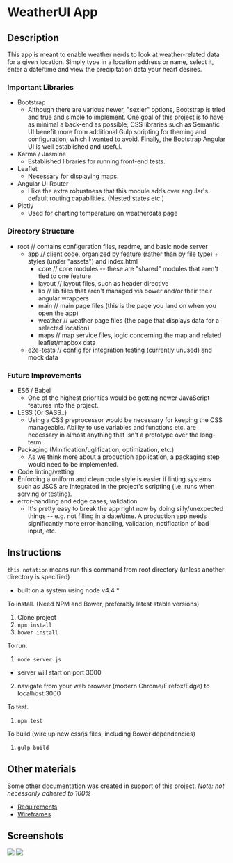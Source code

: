 # WeatherUI App

## Description
This app is meant to enable weather nerds to look at weather-related data for a given location.
Simply type in a location address or name, select it, enter a date/time and view the precipitation data your heart desires.

### Important Libraries
* Bootstrap
  * Although there are various newer, "sexier" options, Bootstrap is tried and true and simple to implement.
  One goal of this project is to have as minimal a back-end as possible; CSS libraries such as Semantic UI
   benefit more from additional Gulp scripting for theming and configuration, which I wanted to avoid.
   Finally, the Bootstrap Angular UI is well established and useful.
* Karma / Jasmine
  * Established libraries for running front-end tests.
* Leaflet
  * Necessary for displaying maps.
* Angular UI Router
  * I like the extra robustness that this module adds over angular's default routing capabilities. (Nested states etc.)
* Plotly
  * Used for charting temperature on weatherdata page

### Directory Structure
* root // contains configuration files, readme, and basic node server
  * app // client code, organized by feature (rather than by file type) + styles (under "assets") and index.html
    * core // core modules -- these are "shared" modules that aren't tied to one feature
    * layout // layout files, such as header directive
    * lib // lib files that aren't managed via bower and/or their their angular wrappers
    * main // main page files (this is the page you land on when you open the app)
    * weather // weather page files (the page that displays data for a selected location)
    * maps // map service files, logic concerning the map and related leaflet/mapbox data
  * e2e-tests // config for integration testing (currently unused) and mock data

### Future Improvements
* ES6 / Babel
  * One of the highest priorities would be getting newer JavaScript features into the project.
* LESS (Or SASS..)
  * Using a CSS preprocessor would be necessary for keeping the CSS manageable. Ability to use variables and
  functions etc. are necessary in almost anything that isn't a prototype over the long-term.
* Packaging (Minification/uglification, optimization, etc.)
  * As we think more about a production application, a packaging step would need to be implemented.
 * Code linting/vetting
  * Enforcing a uniform and clean code style is easier if linting systems such as JSCS are 
  integrated in the project's scripting (i.e. runs when serving or testing).
* error-handling and edge cases, validation
  * It's pretty easy to break the app right now by doing silly/unexpected things -- e.g. not filling in a date/time.
    A production app needs significantly more error-handling, validation, notification of bad input, etc.
 
## Instructions

`this notation` means run this command from root directory (unless another directory is specified)
* built on a system using node v4.4 *

To install. (Need NPM and Bower, preferably latest stable versions)

1. Clone project
2. `npm install`
3. `bower install`

To run. 

1. `node server.js`
  * server will start on port 3000
2. navigate from your web browser (modern Chrome/Firefox/Edge) to localhost:3000

To test.

1. `npm test`

To build (wire up new css/js files, including Bower dependencies)

1. `gulp build`

## Other materials
Some other documentation was created in support of this project.
*Note: not necessarily adhered to 100%*
* [Requirements](https://docs.google.com/document/d/1bTILx4aro_pBGEOFRyUbwKcp_GYmE1MPYEVDo6blY9Q/edit?usp=sharing)
* [Wireframes](https://www.lucidpress.com/invitations/accept/b5652180-7078-47ef-98a3-eb7ea5d49200)

## Screenshots

![](http://i.imgur.com/oyZBBBb.png)
![](http://i.imgur.com/Djqi7PG.png)


